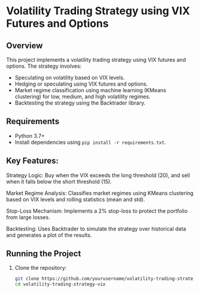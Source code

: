 # Volatility Trading Strategy using VIX Futures and Options

## Overview
This project implements a volatility trading strategy using VIX futures and options. The strategy involves:
- Speculating on volatility based on VIX levels.
- Hedging or speculating using VIX futures and options.
- Market regime classification using machine learning (KMeans clustering) for low, medium, and high volatility regimes.
- Backtesting the strategy using the Backtrader library.

## Requirements
- Python 3.7+
- Install dependencies using `pip install -r requirements.txt`.

   
## Key Features:
Strategy Logic: Buy when the VIX exceeds the long threshold (20), and sell when it falls below the short threshold (15).

Market Regime Analysis: Classifies market regimes using KMeans clustering based on VIX levels and rolling statistics (mean and std).

Stop-Loss Mechanism: Implements a 2% stop-loss to protect the portfolio from large losses.

Backtesting: Uses Backtrader to simulate the strategy over historical data and generates a plot of the results.
## Running the Project
1. Clone the repository:
   ```bash
   git clone https://github.com/yourusername/volatility-trading-strategy-vix.git
   cd volatility-trading-strategy-vix

